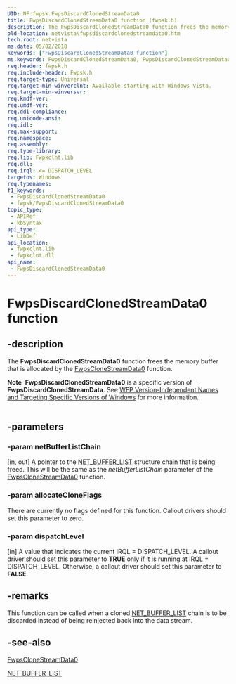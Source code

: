 ```yaml
---
UID: NF:fwpsk.FwpsDiscardClonedStreamData0
title: FwpsDiscardClonedStreamData0 function (fwpsk.h)
description: The FwpsDiscardClonedStreamData0 function frees the memory buffer that is allocated by the FwpsCloneStreamData0 function.Note  FwpsDiscardClonedStreamData0 is a specific version of FwpsDiscardClonedStreamData.
old-location: netvista\fwpsdiscardclonedstreamdata0.htm
tech.root: netvista
ms.date: 05/02/2018
keywords: ["FwpsDiscardClonedStreamData0 function"]
ms.keywords: FwpsDiscardClonedStreamData0, FwpsDiscardClonedStreamData0 function [Network Drivers Starting with Windows Vista], fwpsk/FwpsDiscardClonedStreamData0, netvista.fwpsdiscardclonedstreamdata0, wfp_ref_2_funct_3_fwps_D-H_b09851bf-8f28-4f16-8c7d-b6f89b276845.xml
req.header: fwpsk.h
req.include-header: Fwpsk.h
req.target-type: Universal
req.target-min-winverclnt: Available starting with Windows Vista.
req.target-min-winversvr: 
req.kmdf-ver: 
req.umdf-ver: 
req.ddi-compliance: 
req.unicode-ansi: 
req.idl: 
req.max-support: 
req.namespace: 
req.assembly: 
req.type-library: 
req.lib: Fwpkclnt.lib
req.dll: 
req.irql: <= DISPATCH_LEVEL
targetos: Windows
req.typenames: 
f1_keywords:
 - FwpsDiscardClonedStreamData0
 - fwpsk/FwpsDiscardClonedStreamData0
topic_type:
 - APIRef
 - kbSyntax
api_type:
 - LibDef
api_location:
 - fwpkclnt.lib
 - fwpkclnt.dll
api_name:
 - FwpsDiscardClonedStreamData0
---
```


# FwpsDiscardClonedStreamData0 function


## -description

The 
  <b>FwpsDiscardClonedStreamData0</b> function frees the memory buffer that is allocated by the 
  <a href="/windows-hardware/drivers/ddi/fwpsk/nf-fwpsk-fwpsclonestreamdata0">FwpsCloneStreamData0</a> function.
<div class="alert"><b>Note</b>  <b>FwpsDiscardClonedStreamData0</b> is a specific version of <b>FwpsDiscardClonedStreamData</b>. See <a href="/windows/desktop/FWP/wfp-version-independent-names-and-targeting-specific-versions-of-windows">WFP Version-Independent Names and Targeting Specific Versions of Windows</a> for more information.</div><div> </div>

## -parameters

### -param netBufferListChain 

[in, out]
A pointer to the 
     <a href="/windows-hardware/drivers/ddi/ndis/ns-ndis-_net_buffer_list">NET_BUFFER_LIST</a> structure chain that is
     being freed. This will be the same as the 
     <i>netBufferListChain</i> parameter of the 
     <a href="/windows-hardware/drivers/ddi/fwpsk/nf-fwpsk-fwpsclonestreamdata0">FwpsCloneStreamData0</a> function.

### -param allocateCloneFlags

There are currently no flags defined for this function. Callout drivers should set this parameter
     to zero.

### -param dispatchLevel 

[in]
A value that indicates the current IRQL = DISPATCH_LEVEL. A callout driver should set this
     parameter to <b>TRUE</b> only if it is running at IRQL = DISPATCH_LEVEL. Otherwise, a callout driver should set
     this parameter to <b>FALSE</b>.

## -remarks

This function can be called when a cloned 
    <a href="/windows-hardware/drivers/ddi/ndis/ns-ndis-_net_buffer_list">NET_BUFFER_LIST</a> chain is to be discarded
    instead of being reinjected back into the data stream.

## -see-also

<a href="/windows-hardware/drivers/ddi/fwpsk/nf-fwpsk-fwpsclonestreamdata0">FwpsCloneStreamData0</a>



<a href="/windows-hardware/drivers/ddi/ndis/ns-ndis-_net_buffer_list">NET_BUFFER_LIST</a>
